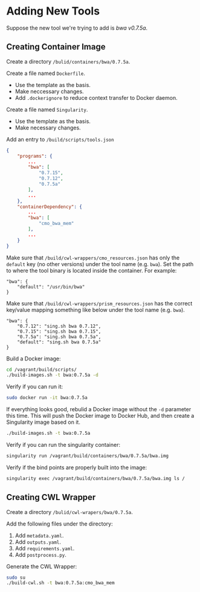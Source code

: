 # Adding New Tools

Suppose the new tool we're trying to add is *bwa v0.7.5a*.

## Creating Container Image

Create a directory `/bulid/containers/bwa/0.7.5a`.

Create a file named `Dockerfile`.

- Use the template as the basis.
- Make neccessary changes.
- Add `.dockerignore` to reduce context transfer to Docker daemon.

Create a file named `Singularity`.

- Use the template as the basis.
- Make necessary changes.

Add an entry to `/build/scripts/tools.json`

```json
{
    "programs": {
        ...
        "bwa": [
            "0.7.15",
            "0.7.12",
            "0.7.5a"
        ],
        ...
    },
    "containerDependency": {
        ...
        "bwa": [
            "cmo_bwa_mem"
        ],
        ...
    }
}
```

Make sure that `/build/cwl-wrappers/cmo_resources.json` has only the `default` key (no other versions) under the tool name (e.g. `bwa`). Set the path to where the tool binary is located inside the container. For example:

```
"bwa": {
    "default": "/usr/bin/bwa"
}
```

Make sure that `/build/cwl-wrappers/prism_resources.json` has the correct key/value mapping something like below under the tool name (e.g. `bwa`).

```
"bwa": {
    "0.7.12": "sing.sh bwa 0.7.12", 
    "0.7.15": "sing.sh bwa 0.7.15", 
    "0.7.5a": "sing.sh bwa 0.7.5a", 
    "default": "sing.sh bwa 0.7.5a"
}
```

Build a Docker image:

```bash
cd /vagrant/build/scripts/
./build-images.sh -t bwa:0.7.5a -d
```

Verify if you can run it:

```bash
sudo docker run -it bwa:0.7.5a
```

If everything looks good, rebulid a Docker image without the `-d` parameter this time. This will push the Docker image to Docker Hub, and then create a Singularity image based on it.

```bash
./build-images.sh -t bwa:0.7.5a
```

Verify if you can run the singularity container:

```bash
singularity run /vagrant/build/containers/bwa/0.7.5a/bwa.img
```

Verify if the bind points are properly built into the image:

```bash
singularity exec /vagrant/build/containers/bwa/0.7.5a/bwa.img ls /
```

## Creating CWL Wrapper

Create a directory `/bulid/cwl-wrapers/bwa/0.7.5a`.

Add the following files under the directory:

1. Add `metadata.yaml`.
1. Add `outputs.yaml`.
1. Add `requirements.yaml`.
1. Add `postprocess.py`.

Generate the CWL Wrapper:

```bash
sudo su
./build-cwl.sh -t bwa:0.7.5a:cmo_bwa_mem
```
